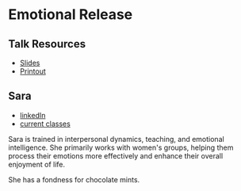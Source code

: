 # Emotional Release

## Talk Resources

* [Slides](https://github.com/DancinFosse/Talks/raw/refs/heads/main/Slides/EmotionalRelease.pptx)
* [Printout](https://github.com/DancinFosse/Talks/raw/refs/heads/main/Slides/EmotionalReleasePrintouts.pdf)

## Sara<!-- include: sara.md -->

* [linkedIn](https://www.linkedin.com/in/sara-fahring-4b35bb22/)
* [current classes](current_classes.md)

Sara is trained in interpersonal dynamics, teaching, and emotional intelligence.
She primarily works with women's groups, helping them process their emotions more effectively and enhance their overall enjoyment of life. 

She has a fondness for chocolate mints.<!-- endInclude -->

